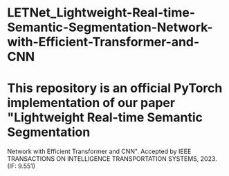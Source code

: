 # LETNet_Lightweight-Real-time-Semantic-Segmentation-Network-with-Efficient-Transformer-and-CNN
# This repository is an official PyTorch implementation of our paper "Lightweight Real-time Semantic Segmentation
Network with Efficient Transformer and CNN". Accepted by IEEE TRANSACTIONS ON INTELLIGENCE TRANSPORTATION SYSTEMS, 2023. (IF: 9.551)

